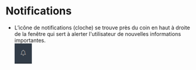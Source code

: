 # Notifications

* L’icône de notifications (cloche) se trouve près du coin en haut à
  &#x20;droite de la fenêtre qui sert à alerter l'utilisateur de nouvelles informations importantes.\
  ![](<../../.gitbook/assets/image (1).png>)
